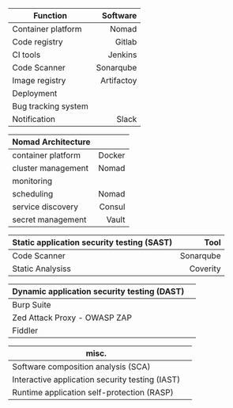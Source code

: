 
| Function             | Software   |
| ---------------------| ----------:|
| Container platform   | Nomad      |
| Code registry        | Gitlab     |
| CI tools             | Jenkins    |
| Code Scanner         | Sonarqube  |
| Image registry       | Artifactoy |
|    Deployment   |   |
| Bug tracking system  |            |
| Notification         | Slack      |


| Nomad Architecture   |            |
| ---------------------| ----------:|
| container platform   | Docker     |
|   cluster management | Nomad      |
|   monitoring |       |
|   scheduling         | Nomad      |
|   service discovery  | Consul     |
|   secret management  | Vault     |

| Static application security testing (SAST)                 | Tool       |
| ---------------------| ----------:|
| Code Scanner         | Sonarqube  |
| Static Analysiss       | Coverity  |

| Dynamic application security testing (DAST)   |            |
| ---------------------| ----------:|
| Burp Suite  |  |
|   Zed Attack Proxy - OWASP ZAP |       |
|   Fiddler |       |

| misc.   |            |
| ---------------------| ----------:|
| Software composition analysis (SCA)  |  |
| Interactive application security testing (IAST) |       |
| Runtime application self-protection (RASP) |       |
